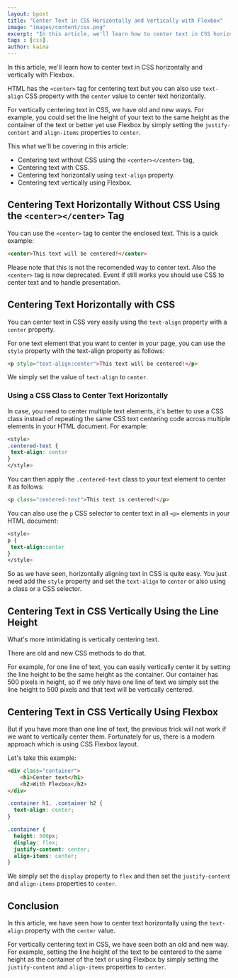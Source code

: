 ```yaml
---
layout: bpost
title: "Center Text in CSS Horizontally and Vertically with Flexbox"
image: "images/content/css.png"
excerpt: "In this article, we'll learn how to center text in CSS horizontally and vertically with Flexbox" 
tags : [css].
author: kaima 
---
```


In this article, we'll learn how to center text in CSS horizontally and vertically with Flexbox.

HTML has the `<center>` tag for centering text but you can also use `text-align` CSS property with the `center` value to center text horizontally.

For vertically centering text in CSS, we have old and new ways. For example, you could set the line height  of your text to the same height as the container of the text or better yet use Flexbox by simply setting the `justify-content` and `align-items` properties to `center`.


This what we'll be covering in this article:

-   Centering text without CSS using the `<center></center>` tag,
-   Centering text with CSS.
-  Centering text horizontally using  `text-align` property.
- Centering text vertically using Flexbox.

## Centering Text Horizontally Without CSS Using the `<center></center>` Tag

You can use the `<center>` tag to center the enclosed text. This is a quick example:

```html
<center>This text will be centered!</center>
```

Please note that this is not the recomended way to center text. Also the `<center>` tag is now deprecated. Event if still works you should use CSS to center text and to handle presentation. 

## Centering Text Horizontally with CSS

You can center text in CSS very easily using the `text-align` property with a `center` property.

For one text element that you want to center in your page, you can use the `style` property with the text-align property as follows:
 
```html 
<p style="text-align:center">This text will be centered!</p>
```

We simply set the value of `text-align` to `center`. 

### Using a CSS Class to Center Text Horizontally

In case, you need to center multiple text elements, it's better to use a CSS class instead of repeating the same CSS text centering code across multiple elements in your HTML document. For example:


```css
<style>
.centered-text {
 text-align: center
}
</style>
```

You can then apply the `.centered-text` class to your text element to center it as follows:

```html
<p class="centered-text">This text is centered!</p>
```

You can also use the `p` CSS selector to center text in  all `<p>` elements in your HTML document:

```css
<style>
p {
 text-align:center
}
</style>
```

So as we have seen, horizontally aligning text in CSS is quite easy. You just need add the `style` property and set the `text-align` to `center` or also using a class or a CSS selector.

## Centering Text in CSS Vertically Using the Line Height

What's more intimidating is vertically centering text.

There are old and new CSS methods to do that.

For example, for one line of text, you can easily vertically center it by setting the line height to be the same height as the container. Our container has 500 pixels in height, so if we only have one line of text we simply set the line height to 500 pixels and that text will be vertically centered.

## Centering Text in CSS Vertically Using Flexbox


But if you have more than one line of text, the previous trick will not work if we want to vertically center them. Fortunately for us, there is a modern approach which is using CSS Flexbox layout.

Let's take this example:

```html
<div class="container">
    <h1>Center text</h1>
    <h2>With Flexbox</h2>
</div>
```

```css
.container h1, .container h2 {
  text-align: center;
}

.container {
  height: 500px;
  display: flex;
  justify-content: center;
  align-items: center;
}
```

We simply set the `display` property to `flex` and then set the `justify-content` and `align-items` properties to `center`.

## Conclusion

In this article, we have seen how to center text horizontally using the `text-align` property with the `center` value.

For vertically centering text in CSS, we have seen both an old and new way. For example, setting the line height  of the text to be centered to the same height as the container of the text or using Flexbox by simply setting the `justify-content` and `align-items` properties to `center`.



